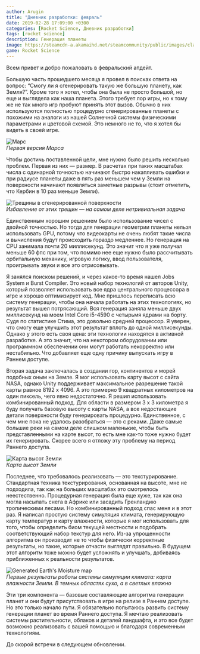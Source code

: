 ```yaml
---
author: Arugin
title: "Дневник разработки: февраль"
date: 2019-02-28 17:09:00 +0300
categories: [Rocket Science, Дневник разработки]
tags: [rocket science]
description: Генерация планеты
image: https://steamcdn-a.akamaihd.net/steamcommunity/public/images/clans/34094219/0243674f6c7ad289ebd6693251e8c62bac3a0932.png
game: Rocket Science
---
```


Всем привет и добро пожаловать в февральский апдейт.

Большую часть прошедшего месяца я провел в поисках ответа на вопрос: “Смогу ли я сгенерировать такую же большую планету, как Земля?”. Кроме того я хотел, чтобы она была не просто большой, но еще и выглядела как наша планета. Этого требует лор игры, но к тому же не так много игр пробуют принять этот вызов. Обычно в них используются полностью процедурно сгенерированные планеты с похожими на аналоги из нашей Солнечной системы физическими параметрами и цветовой схемой. Это немного не то, что я хотел бы видеть в своей игре.

![Марс](https://steamcdn-a.akamaihd.net/steamcommunity/public/images/clans/34094219/0243674f6c7ad289ebd6693251e8c62bac3a0932.png)  
_Первая версия Марса_

Чтобы достичь поставленной цели, мне нужно было решить несколько проблем. Первая из них — размер. В расчетах при таких масштабах числа с одинарной точностью начинают быстро накапливать ошибки и при радиусе планеты даже в пять раз меньшем чем у Земли на поверхности начинают появляться заметные разрывы (стоит отметить, что Кербин в 10 раз меньше Земли).

![Трещины в сгенерированной поверхности](https://steamcdn-a.akamaihd.net/steamcommunity/public/images/clans/34094219/5a055b0f3bd086e788fb2030e1cb1f701672c7ea.png)  
_Избавление от этих трещин — на самом деле нетривиальная задача_

Единственным хорошим решением было использование чисел с двойной точностью. Но тогда для генерации геометрии планеты нельзя использовать GPU, потому что видеокарты не очень любят такие числа и вычисления будут происходить гораздо медленнее. Но генерация на CPU занимала почти 20 миллисекунд. Это значит что я уже получал меньше 60 фпс при том, что помимо нее еще нужно было рассчитывать орбитальную механику, игровую логику, ввод пользователя, проигрывать звуки и все это отрисовывать.

Я занялся поиском решений, и через какое-то время нашел Jobs System и Burst Compiler. Это новый набор технологий от авторов Unity, который позволяет использовать все ядра центрального процессора в игре и хорошо оптимизирует код. Мне пришлось переписать всю систему генерации, чтобы она начала работать на этих технологиях, но результат вышел потрясающий. Вся генерация заняла меньше двух миллисекунд на моем Intel Core i5-4590 с четырьмя ядрами на борту. Судя по статистике Стима, это довольно средней процессор. Я уверен, что смогу еще улучшить этот результат вплоть до одной миллисекунды. Однако у этого есть своя цена: эти технологии находятся в активной разработке. А это значит, что на некотором оборудовании или программном обеспечении они могут работать некорректно или нестабильно. Что добавляет еще одну причину выпускать игру в Раннем доступе.

Вторая задача заключалась в создании гор, континентов и морей подобных оным на Земле. Я мог использовать карту высот с сайта NASA, однако Unity поддерживает максимальное разрешение такой карты равное 8192 x 4096. А это примерно 9 квадратных километров на один пиксель, чего явно недостаточно. Я решил использовать комбинированный подход. Для области в размером 3 x 3 километра я буду получать базовую высоту с карты NASA, а все недостающие детали поверхности буду генерировать процедурно. Единственное, с чем мне пока не удалось разобраться — это с реками. Даже самые большие реки на самом деле слишком маленькие, чтобы быть представленными на карте высот, то есть мне как-то тоже нужно будет их генерировать. Скорее всего я отложу эту проблему на период Раннего доступа.

![Карта высот Земли](https://steamcdn-a.akamaihd.net/steamcommunity/public/images/clans/34094219/9c629acd1c8f66924a508626055b5f940c128602.png)  
_Карта высот Земли_

Последнее, что требовалось реализовать — это текстурирование. Стандартная техника текстурирования, основанная на высоте, мне не подходила, так как на больших масштабах это смотрелось неестественно. Процедурная генерация была еще хуже, так как она могла насыпать снега в Африке или засадить Гренландию тропическими лесами. Но комбинированный подход спас меня и в этот раз. Я написал простую систему симуляция климата, генерирующую карту температур и карту влажности, которые я мог использовать для того, чтобы определить биом текущей местности и подобрать соответствующий набор текстур для него. Из-за упрощенности алгоритма он производит не то чтобы физически корректные результаты, но такие, которые отчасти выглядят правильно. В будущем этот алгоритм тоже можно будет усложнять и улучшать, добиваясь приближенных к реальности результатов.

![Generated Earth's Moisture map](https://steamcdn-a.akamaihd.net/steamcommunity/public/images/clans/34094219/e7a1326f910b6d926269eae9b08d6e3ffe1d3dea.png)  
_Первые результаты работы системы симуляции климата: карта влажности Земли. В темных областях сухо, а в светлых влажно_

Эти три компонента — базовые составляющие алгоритма генерации планет и они будут присутствовать в игре на релизе в Раннем доступе. Но это только начало пути. Я обязательно попытаюсь развить систему генерации планет во время Раннего доступа. Я мечтаю реализовать системы растительности, облаков и деталей ландшафта, и это все будет возможно реализовать с вашей помощью и благодаря современным технологиям.

До скорой встречи в следующем обновлении.
